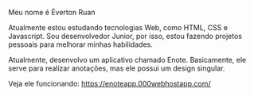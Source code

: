 Meu nome é Éverton Ruan

Atualmente estou estudando tecnologias Web, como HTML, CSS e Javascript.
Sou desenvolvedor Junior, por isso, estou fazendo projetos pessoais para melhorar minhas habilidades.

Atualmente, desenvolvo um aplicativo chamado Enote.
Basicamente, ele serve para realizar anotações, mas ele possui um design singular.

Veja ele funcionando: https://enoteapp.000webhostapp.com/
